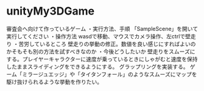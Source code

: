# unityMy3DGame
審査会へ向けて作っているゲーム
・実行方法、手順
「SampleScene」を開いて実行してください
・操作方法
wasdで移動、マウスでカメラ操作、左ctrlで壁走り
・苦労しているところ
壁走りの挙動の修正。数値を良い感じにすればよいのかそもそも別の方法を試すべきなのか
・今後どうしたいか
壁走りをスムーズにする。プレイヤーキャラクターに速度が乗っているときにしゃがむと速度を保持したままスライディングをできるようにする。
グラップリングを実装する。
ゲーム「ミラージュエッジ」や「タイタンフォール」のようなスムーズにマップを駆け抜けられるような挙動を作りたい。

